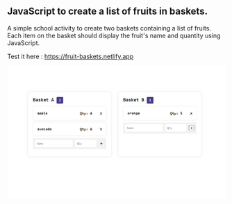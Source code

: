 ## JavaScript to create a list of fruits in baskets.
A simple school activity to create two baskets containing a list of fruits. Each item on the basket should display the fruit's name and quantity using JavaScript.

Test it here : https://fruit-baskets.netlify.app

![Local Image](screenshot.PNG)
